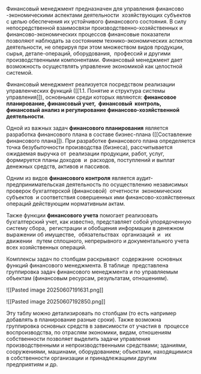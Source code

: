 Финансовый менеджмент предназначен для управления финансово -экономическими аспектами деятельности  хозяйствующих субъектов с целью обеспечения их устойчивого финансового состояния. В силу непосредственной взаимосвязи производственно-хозяйственных и финансово-экономических процессов финансовые показатели позволяют наблюдать за состоянием технико-экономических аспектов деятельности, не оперируя при этом множеством видов продукции, сырья, детале-операций, оборудования,  профессий и другими производственными компонентами. Финансовый менеджмент дает возможность осуществлять управление экономикой как целостной системой.

Финансовый менеджмент реализуется посредством реализации управленческих функций ([[1.1. Понятие и структура системы управления]]), основными среди которых являются: **финансовое планирование, финансовый учет,  финансовый  контроль,  финансовый анализ и регулирование финансово-хозяйственной деятельности**.

Одной из важных задач **финансового планирования** является разработка финансового плана в составе бизнес-плана ([[Составление финансового плана]]). При разработке финансового плана определяется точка безубыточности производства (бизнеса), рассчитывается ожидаемая выручка от  реализации продукции, работ, услуг, формируется планы доходов  и  расходов, поступлений и выплат денежных средств, активов и пассивов.

Одним из видов **финансового контроля** является аудит- предпринимательская деятельность по осуществлению независимых проверок бухгалтерской (финансовой)  отчетности  экономических субъектов  и соответствия совершенных ими финансово-хозяйственных операций действующим нормативным актам.

Также функции **финансового учета** помогает реализовать бухгалтерский учет, как известно, представляет собой упорядоченную систему сбора,  регистрации и обобщения информации в денежном выражении об имуществе,  обязательствах  организаций  и   их   движении   путем сплошного, непрерывного и документального учета всех хозяйственных операций. 

Комплексы задач по столбцам раскрывают  содержание  основных  функций финансового менеджмента. В таблице  представлена  группировка задач финансового менеджмента и по управляемым объектам (финансовым ресурсам, результатам, отношениям).

![[Pasted image 20250607191631.png]]

![[Pasted image 20250607192850.png]]

Эту таблу можно детализировать по столбцам (то есть например добавлять в планирование разные сроки). Также возможна группировка основных средств в зависимости от участия в  процессе воспроизводства, по отраслям экономики, видам, отношениям собственности позволяет выделить задачи управления производственными и непроизводственными средствами; зданиями, сооружениями, машинами, оборудованием; объектами, находящимися в собственности организации и принадлежащими другим предприятиям и др.


